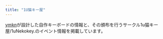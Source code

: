 ```yaml
---
title: "1U猫キー屋"
---
```


[ymkn](https://x.com/ymkn_gbf)が設計した自作キーボードの情報と、その頒布を行うサークル1u猫キー屋/1uNekokey.のイベント情報を掲載しています。

<!-- この下に説明文を書いてください -->